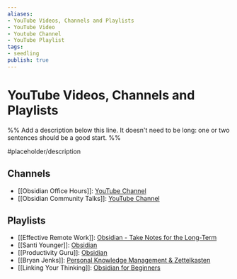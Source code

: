 ```yaml
---
aliases: 
- YouTube Videos, Channels and Playlists
- YouTube Video
- Youtube Channel
- YouTube Playlist
tags:
- seedling
publish: true
---
```


# YouTube Videos, Channels and Playlists
%% Add a description below this line. It doesn't need to be long: one or two sentences should be a good start. %%

#placeholder/description 

## Channels
- [[Obsidian Office Hours]]: [YouTube Channel](https://www.youtube.com/channel/UCJKoNPnBdCSloJ2wlKnV2Fw)
- [[Obsidian Community Talks]]: [YouTube Channel](https://www.youtube.com/channel/UCxNSTq2kmupdR6LD400FpvA)

## Playlists
- [[Effective Remote Work]]: [Obsidian - Take Notes for the Long-Term](https://youtube.com/playlist?list=PLrI2d6gSaO9BCd8HjgkSY1yd50nyfxYpN)
- [[Santi Younger]]: [Obsidian](https://www.youtube.com/playlist?list=PL_7j1BHf-xmj3Jr2h3lI6SXlvIaIjcmmo)
- [[Productivity Guru]]: [Obsidian](https://www.youtube.com/playlist?list=PLvmlaxyxtsWz428CtIo_Ia8Bhbo8Uvq2f)
- [[Bryan Jenks]]: [Personal Knowledge Management & Zettelkasten](https://www.youtube.com/playlist?list=PL5fd4SsfvECy0zzf8Cyo20ZoipEt6YeL3)
- [[Linking Your Thinking]]: [Obsidian for Beginners](https://www.youtube.com/playlist?list=PL3NaIVgSlAVLHty1-NuvPa9V0b0UwbzBd)